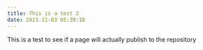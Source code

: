 ```yaml
---
title: This is a test 2
date: 2021-11-03 05:39:18
---
```

This is a test to see if a page will actually publish to the repository